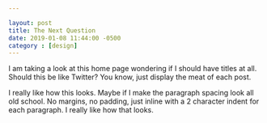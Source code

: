 ```yaml
---

layout: post
title: The Next Question
date: 2019-01-08 11:44:00 -0500
category : [design]
---
```


I am taking a look at this home page wondering if I should have titles at all. Should this be like Twitter? You know, just display the meat of each post. 

I really like how this looks. Maybe if I make the paragraph spacing look all old school. No margins, no padding, just inline with a 2 character indent for each paragraph. I really like how that looks. 